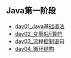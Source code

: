 ## Java第一阶段

  * [day01_Java基础语法](./nextOne/Java第一阶段_day01_Java基础语法/Java第一阶段_day01_Java基础语法/Java第一阶段_day01_Java基础语法.md)
  * [day02_变量&运算符](./nextOne/Java第一阶段_day02_变量&运算符/Java第一阶段_day02_变量&运算符/Java第一阶段_day02_变量&运算符.md)
  * [day03_流程控制语句](./nextOne/Java第一阶段_day03_流程控制语句/JAVA第一阶段_day03_流程控制语句/Java_day03_流程控制语句.md)
  * [day04_循环结构](./nextOne/Java第一阶段_day04_循环结构/Java第一阶段_day04_循环结构/Java第一阶段_day04_循环结构.md)